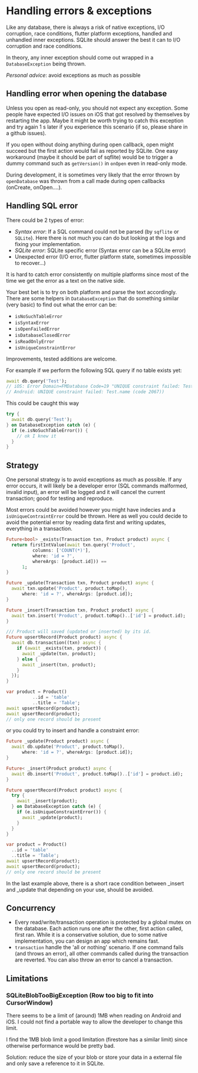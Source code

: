 # Handling errors & exceptions

Like any database, there is always a risk of native exceptions, I/O corruption, race conditions, flutter platform exceptions, handled and unhandled inner exceptions.
SQLite should answer the best it can to I/O corruption and race conditions.

In theory, any inner exception should come out wrapped in a `DatabaseException` being thrown.

*Personal advice*: avoid exceptions as much as possible

## Handling error when opening the database

Unless you open as read-only, you should not expect any exception. Some people have expected I/O issues on iOS that got
resolved by themselves by restarting the app. Maybe it might be worth trying to catch this exception and try again 1 s later if you
experience this scenario (if so, please share in a github issues).

If you open without doing anything during open callback, open might succeed but the first action would fail as reported
by SQLite. One easy workaround (maybe it should be part of sqflite) would be to trigger a dummy command such as `getVersion()` in `onOpen` even in read-only mode.

During development, it is sometimes very likely that the error thrown by `openDatabase` was thrown from a call made during open callbacks (onCreate, onOpen....).

## Handling SQL error

There could be 2 types of error:
- *Syntax error*: If a SQL command could not be parsed (by `sqflite` or `SQLite`). Here there is not much you can do but looking at the logs and fixing your implementation.
- *SQLite error*: SQLite specific error (Syntax error can be a SQLite error) 
- Unexpected error (I/O error, flutter platform state, sometimes impossible to recover...)

It is hard to catch error consistently on multiple platforms since most of the time we get the error as a text on the native side.

Your best bet is to try on both platform and parse the text accordingly. There are some helpers in `DatabaseException` that do something similar (very basic)
to find out what the error can be:
* `isNoSuchTableError`
* `isSyntaxError`
* `isOpenFailedError`
* `isDatabaseClosedError`
* `isReadOnlyError`
* `isUniqueConstraintError`

Improvements, tested additions are welcome.

For example if we perform the following SQL query if no table exists yet:

```dart
await db.query('Test');
// iOS: Error Domain=FMDatabase Code=19 "UNIQUE constraint failed: Test.name" UserInfo={NSLocalizedDescription=UNIQUE constraint failed: Test.name})
// Android: UNIQUE constraint failed: Test.name (code 2067))
```

This could be caught this way

```dart
try {
  await db.query('Test');
} on DatabaseException catch (e) {
  if (e.isNoSuchTableError()) {
    // ok I knew it
  }
}

```

## Strategy

One personal strategy is to avoid exceptions as much as possible. If any error occurs, it will likely be a developer 
error (SQL commands malformed, invalid input), an error will be logged and it 
will cancel the current transaction; good for testing and reproduce.

Most errors could be avoided however you might have indecies and a `isUniqueContraintError` could be thrown. Here as well you could decide to avoid the potential error by
reading data first and writing updates, everything in a transaction.

```dart
Future<bool> _exists(Transaction txn, Product product) async {
  return firstIntValue(await txn.query('Product',
          columns: ['COUNT(*)'],
          where: 'id = ?',
          whereArgs: [product.id])) ==
      1;
}

Future _update(Transaction txn, Product product) async {
  await txn.update('Product', product.toMap(),
      where: 'id = ?', whereArgs: [product.id]);
}

Future _insert(Transaction txn, Product product) async {
  await txn.insert('Product', product.toMap()..['id'] = product.id);
}

/// Product will saved (updated or inserted) by its id.
Future upsertRecord(Product product) async {
  await db.transaction((txn) async {
    if (await _exists(txn, product)) {
      await _update(txn, product);
    } else {
      await _insert(txn, product);
    }
  });
}

var product = Product()
          ..id = 'table'
          ..title = 'Table';
await upsertRecord(product);
await upsertRecord(product);
// only one record should be present
``` 

or you could try to insert and handle a constraint error:

```dart
Future _update(Product product) async {
  await db.update('Product', product.toMap(),
      where: 'id = ?', whereArgs: [product.id]);
}

Future< _insert(Product product) async {
  await db.insert('Product', product.toMap()..['id'] = product.id);
}

Future upsertRecord(Product product) async {
  try {
    await _insert(product);
  } on DatabaseException catch (e) {
    if (e.isUniqueConstraintError()) {
      await _update(product);
    }
  }
}

var product = Product()
  ..id = 'table'
  ..title = 'Table';
await upsertRecord(product);
await upsertRecord(product);
// only one record should be present
```

In the last example above, there is a short race condition between _insert and _update that depending on your use, should be avoided.

## Concurrency

- Every read/write/transaction operation is protected by a global mutex on the database. Each action runs one after the other, first
  action called, first ran. While it is a conservative solution, due to some
  native implementation, you can design an app which remains fast.
- `transaction` handle the 'all or nothing' scenario. If one command fails (and throws an error), all other commands called during the
  transaction are reverted. You can also throw an error to cancel a transaction.

## Limitations

### SQLiteBlobTooBigException (Row too big to fit into CursorWindow)

There seems to be a limit of (around) 1MB when reading on Android and iOS. I could not find a portable way to allow the developer to change
this limit.

I find the 1MB blob limit a good limitation (firestore has a similar limit) since otherwise performance would be pretty bad.

Solution: reduce the size of your blob or store your data in a external file and only save a reference to it in SQLite.